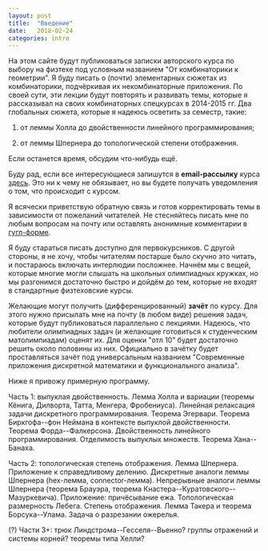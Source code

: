 ```yaml
---
layout: post
title:  "Введение"
date:   2018-02-24
categories: intro
---
```

На этом сайте будут публиковаться записки авторского курса по выбору на физтехе под условным названием "От комбинаторики к геометрии". Я буду писать о (почти) элементарных сюжетах из комбинаторики, подчёркивая их некомбинаторные приложения. По своей сути, эти лекции будут повторять и развивать темы, которые я рассказывал на своих комбинаторных спецкурсах в 2014-2015 гг. Два глобальных сюжета, которые я надеюсь осветить за семестр, такие:

1. от леммы Холла до двойственности линейного программирования;

2. от леммы Шпернера до топологической степени отображения. 

Если останется время, обсудим что-нибудь ещё. 

Буду рад, если все интересующиеся запишутся в **email-рассылку** курса [здесь](https://goo.gl/forms/1ZZzcs89FKt5jBjq1). Это ни к чему не обязывает, но вы будете получать уведомления о том, что происходит с курсом. 

Я всячески приветствую обратную связь и готов корректировать темы в зависимости от пожеланий читателей. Не стесняйтесь писать мне по любым вопросам на почту или оставлять анонимные комментарии в [гугл-форме](https://goo.gl/forms/WPfxh6o6uSff2XNu2). 

Я буду стараться писать доступно для первокурсников. С другой стороны, я не хочу, чтобы читателям постарше было скучно это читать, и постараюсь включать интерлюдии посложнее. Начнём мы с вещей, которые многие могли слышать на школьных олимпиадных кружках, но мы разгонимся достаточно быстро и дойдём до тем, которые не входят в стандартные физтеховские курсы.

Желающие могут получить (дифференцированный) **зачёт** по курсу. Для этого нужно присылать мне на почту (в любом виде) решения задач, которые будут публиковаться параллельно с лекциями. Надеюсь, что любители олимпиадных задач (и желающие готовиться к студенческим матолимпиадам) оценят их. Для оценки "отл 10" будет достаточно решить около половины из них. Официально в зачётку будет проставляться зачёт под универсальным названием "Современные приложения дискретной математики и функционального анализа".

Ниже я привожу примерную программу. 

Часть 1: выпуклая двойственность. Лемма Холла и вариации (теоремы Кёнига, Дилворта, Татта, Менгера, Фробениуса). Линейная релаксация задачи дискретного программирования. Теорема Эгервари. Теорема Биркгофа--фон Неймана в контексте выпуклой двойственности. Теорема Форда--Фалкерсона. Двойственность линейного программирования. Отделимость выпуклых множеств. Теорема Хана--Банаха.

Часть 2: топологическая степень отображения. Лемма Шпернера. Приложение к справедливому делению. Дискретные аналоги леммы Шпернера (hex-лемма, connector-лемма). Непрерывные аналоги леммы Шпернера (теорема Брауэра, теорема Кнастера--Куратовского--Мазуркевича). Приложение: причёсывание ежа. Топологическая размерность Лебега. Степень отображения. Лемма Такера и теорема Борсука--Улама. Задача о разрезании ожерелья.

(?) Части 3+: трюк Линдстрома--Гесселя--Вьенно? группы отражений и системы корней? теоремы типа Хелли?

<!-- 
You’ll find this post in your `_posts` directory. Go ahead and edit it and re-build the site to see your changes. You can rebuild the site in many different ways, but the most common way is to run `jekyll serve`, which launches a web server and auto-regenerates your site when a file is updated.

To add new posts, simply add a file in the `_posts` directory that follows the convention `YYYY-MM-DD-name-of-post.ext` and includes the necessary front matter. Take a look at the source for this post to get an idea about how it works.

Jekyll also offers powerful support for code snippets:

{% highlight ruby %}
def print_hi(name)
  puts "Hi, #{name}"
end
print_hi('Tom')
#=> prints 'Hi, Tom' to STDOUT.
{% endhighlight %}
Check out the [Jekyll docs][jekyll-docs] for more info on how to get the most out of Jekyll. File all bugs/feature requests at [Jekyll’s GitHub repo][jekyll-gh]. If you have questions, you can ask them on [Jekyll Talk][jekyll-talk].
-->

